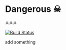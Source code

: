 # Dangerous ☠

☠☠☠

[![Build Status](https://travis-ci.org/JuanitoFatas/dangerous.svg?branch=master)](https://travis-ci.org/JuanitoFatas/dangerous)

add something
